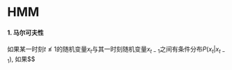<script type="text/javascript" src="http://cdn.mathjax.org/mathjax/latest/MathJax.js?config=default"></script>

# HMM
#### 1. 马尔可夫性
如果某一时刻$t \nleq 1$的随机变量$x_t$与其一时刻随机变量$x_{t-1}$之间有条件分布$P({x_t}|{x_{t-1}})$, 如果$$